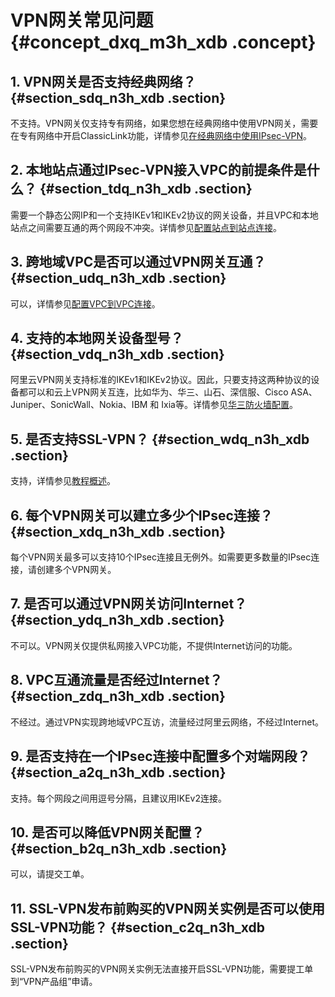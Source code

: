 # VPN网关常见问题 {#concept_dxq_m3h_xdb .concept}

## 1. VPN网关是否支持经典网络？ {#section_sdq_n3h_xdb .section}

不支持。VPN网关仅支持专有网络，如果您想在经典网络中使用VPN网关，需要在专有网络中开启ClassicLink功能，详情参见[在经典网络中使用IPsec-VPN](../../../../../cn.zh-CN/最佳实践/在经典网络中使用IPsec-VPN.md#)。

## 2. 本地站点通过IPsec-VPN接入VPC的前提条件是什么？ {#section_tdq_n3h_xdb .section}

需要一个静态公网IP和一个支持IKEv1和IKEv2协议的网关设备，并且VPC和本地站点之间需要互通的两个网段不冲突。详情参见[配置站点到站点连接](../../../../../cn.zh-CN/IPsec-VPN入门/配置站点到站点连接.md#)。

## 3. 跨地域VPC是否可以通过VPN网关互通？ {#section_udq_n3h_xdb .section}

可以，详情参见[配置VPC到VPC连接](../../../../../cn.zh-CN/IPsec-VPN入门/配置VPC到VPC连接.md#)。

## 4. 支持的本地网关设备型号？ {#section_vdq_n3h_xdb .section}

阿里云VPN网关支持标准的IKEv1和IKEv2协议。因此，只要支持这两种协议的设备都可以和云上VPN网关互连，比如华为、华三、山石、深信服、Cisco ASA、Juniper、SonicWall、Nokia、IBM 和 Ixia等。详情参见[华三防火墙配置](../../../../../cn.zh-CN/最佳实践/本地网关配置/华三防火墙配置.md#)。

## 5. 是否支持SSL-VPN？ {#section_wdq_n3h_xdb .section}

支持，详情参见[教程概述](../../../../../cn.zh-CN/SSL-VPN入门/教程概述.md#)。

## 6. 每个VPN网关可以建立多少个IPsec连接？ {#section_xdq_n3h_xdb .section}

每个VPN网关最多可以支持10个IPsec连接且无例外。如需要更多数量的IPsec连接，请创建多个VPN网关。

## 7. 是否可以通过VPN网关访问Internet？ {#section_ydq_n3h_xdb .section}

不可以。VPN网关仅提供私网接入VPC功能，不提供Internet访问的功能。

## 8. VPC互通流量是否经过Internet？ {#section_zdq_n3h_xdb .section}

不经过。通过VPN实现跨地域VPC互访，流量经过阿里云网络，不经过Internet。

## 9. 是否支持在一个IPsec连接中配置多个对端网段？ {#section_a2q_n3h_xdb .section}

支持。每个网段之间用逗号分隔，且建议用IKEv2连接。

## 10. 是否可以降低VPN网关配置？ {#section_b2q_n3h_xdb .section}

可以，请提交工单。

## 11. SSL-VPN发布前购买的VPN网关实例是否可以使用SSL-VPN功能？ {#section_c2q_n3h_xdb .section}

SSL-VPN发布前购买的VPN网关实例无法直接开启SSL-VPN功能，需要提工单到“VPN产品组”申请。

